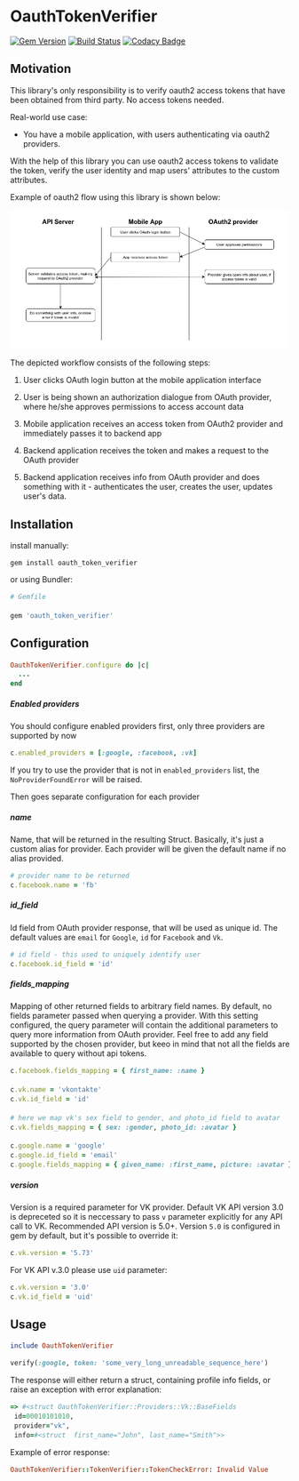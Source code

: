 # OauthTokenVerifier

[![Gem Version](https://badge.fury.io/rb/oauth_token_verifier.svg)](https://badge.fury.io/rb/oauth_token_verifier)
[![Build Status](https://travis-ci.org/Shkrt/oauth_token_verifier.svg?branch=master)](https://travis-ci.org/Shkrt/oauth_token_verifier)
[![Codacy Badge](https://api.codacy.com/project/badge/Grade/7458de9e473f4a7188f8b17cdf8806b8)](https://www.codacy.com/app/zxcgpppmnn/oauth_token_verifier?utm_source=github.com&amp;utm_medium=referral&amp;utm_content=Shkrt/oauth_token_verifier&amp;utm_campaign=Badge_Grade)

## Motivation

This library's only responsibility is to verify oauth2 access tokens that have been obtained from third party.
No access tokens needed.

Real-world use case:

- You have a mobile application, with users authenticating via oauth2 providers.

With the help of this library you can use oauth2 access tokens to validate the token, verify the user identity and map users' attributes to the custom attributes.

Example of oauth2 flow using this library is shown below:

![alt text](https://github.com/Shkrt/oauth_token_verifier/raw/master/oauth2_flow.png "Flow example")

The depicted workflow consists of the following steps:

1. User clicks OAuth login button at the mobile application interface

2. User is being shown an authorization dialogue from OAuth provider, where he/she approves permissions to access account data

3. Mobile application receives an access token from OAuth2 provider and immediately passes it to backend app

4. Backend application receives the token and makes a request to the OAuth provider

5. Backend application receives info from OAuth provider and does something with it - authenticates the user, creates the user, updates user's data.

## Installation

install manually:

```shell
gem install oauth_token_verifier
```

or using Bundler:

```ruby
# Gemfile

gem 'oauth_token_verifier'
```

## Configuration

```ruby
OauthTokenVerifier.configure do |c|
  ...
end
```

##### Enabled providers

You should configure enabled providers first, only three providers are supported by now

```ruby
c.enabled_providers = [:google, :facebook, :vk]
```

If you try to use the provider that is not in `enabled_providers` list, the `NoProviderFoundError` will be raised.

Then goes separate configuration for each provider

##### name

Name, that will be returned in the resulting Struct. Basically, it's just a custom alias for provider. Each provider
will be given the default name if no alias provided.

```ruby
# provider name to be returned
c.facebook.name = 'fb'
```

##### id_field

Id field from OAuth provider response, that will be used as unique id. The default values are `email` for `Google`,
`id` for `Facebook` and `Vk`.

```ruby
# id field - this used to uniquely identify user
c.facebook.id_field = 'id'
```
##### fields_mapping

Mapping of other returned fields to arbitrary field names.
By default, no fields parameter passed when querying a provider. With this setting configured, the query parameter will
contain the additional parameters to query more information from OAuth provider.
Feel free to add any field supported by the chosen provider, but keeo in mind that not all the fields are available to
query without api tokens.

```ruby
c.facebook.fields_mapping = { first_name: :name }

c.vk.name = 'vkontakte'
c.vk.id_field = 'id'

# here we map vk's sex field to gender, and photo_id field to avatar
c.vk.fields_mapping = { sex: :gender, photo_id: :avatar }

c.google.name = 'google'
c.google.id_field = 'email'
c.google.fields_mapping = { given_name: :first_name, picture: :avatar }
```

##### version

Version is a required parameter for VK provider. Default VK API version 3.0 is depreceted so it is
neccessary to pass `v` parameter explicitly for any API call to VK. Recommended API version is 5.0+.
Version `5.0` is configured in gem by default, but it's possible to override it:

```ruby
c.vk.version = '5.73'
```

For VK API v.3.0 please use `uid` parameter:

```ruby
c.vk.version = '3.0'
c.vk.id_field = 'uid'
```

## Usage

```ruby
include OauthTokenVerifier
```

```ruby
verify(:google, token: 'some_very_long_unreadable_sequence_here')

```

The response will either return a struct, containing profile info fields, or raise an exception with error explanation:

```ruby
=> #<struct OauthTokenVerifier::Providers::Vk::BaseFields
 id=00010101010,
 provider="vk",
 info=#<struct  first_name="John", last_name="Smith">>
```

Example of error response:

 ```ruby
OauthTokenVerifier::TokenVerifier::TokenCheckError: Invalid Value
```

